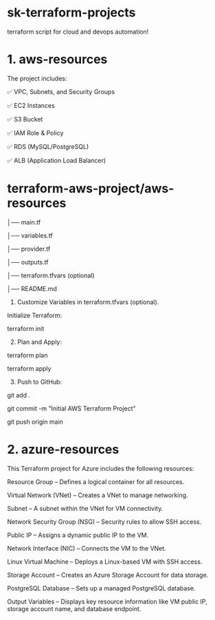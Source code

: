 # sk-terraform-projects

terraform script for cloud and devops automation!

# 1. aws-resources #

The project includes:

✅ VPC, Subnets, and Security Groups

✅ EC2 Instances

✅ S3 Bucket

✅ IAM Role & Policy

✅ RDS (MySQL/PostgreSQL)

✅ ALB (Application Load Balancer)

# terraform-aws-project/aws-resources

│── main.tf

│── variables.tf

│── provider.tf

│── outputs.tf

│── terraform.tfvars (optional)

│── README.md



1. Customize Variables in terraform.tfvars (optional).

  Initialize Terraform:

  terraform init

2. Plan and Apply:

  terraform plan  

  terraform apply  

3. Push to GitHub:

  git add .  

  git commit -m "Initial AWS Terraform Project"  

  git push origin main

# 2. azure-resources #

  This Terraform project for Azure includes the following resources:

  Resource Group – Defines a logical container for all resources.

  Virtual Network (VNet) – Creates a VNet to manage networking.

  Subnet – A subnet within the VNet for VM connectivity.

  Network Security Group (NSG) – Security rules to allow SSH access.

  Public IP – Assigns a dynamic public IP to the VM.

  Network Interface (NIC) – Connects the VM to the VNet.

  Linux Virtual Machine – Deploys a Linux-based VM with SSH access.

  Storage Account – Creates an Azure Storage Account for data storage.

  PostgreSQL Database – Sets up a managed PostgreSQL database.
  
  Output Variables – Displays key resource information like VM public IP, storage account name, and database endpoint.




